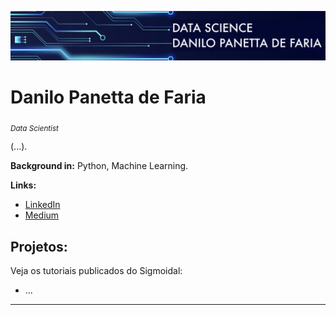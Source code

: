 <p align="center">
  <img src="banner.png" >
</p>

# Danilo Panetta de Faria
<sub>*Data Scientist*</sub>

(...).

**Background in:** Python, Machine Learning.

**Links:**
* [LinkedIn](https://www.linkedin.com/)
* [Medium](https://www.medium.com)


## Projetos:
Veja os tutoriais publicados do Sigmoidal:

* ...

---


